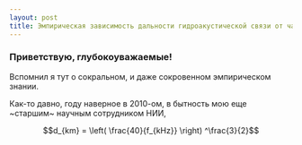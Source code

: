 ```yaml
---
layout: post
title: Эмпирическая зависимость дальности гидроакустической связи от частоты
---
```


### Приветствую, глубокоуважаемые!

Вспомнил я тут о сокральном, и даже сокровенном эмпирическом знании.

Как-то давно, году наверное в 2010-ом, в бытность мою еще ~старшим~ научным сотрудником НИИ,

$$d_{km} = \left( \frac{40}{f_{kHz}} \right) ^\frac{3}{2}$$



